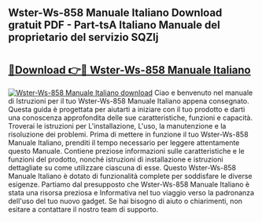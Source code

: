 ## Wster-Ws-858 Manuale Italiano Download gratuit PDF - Part-tsA Italiano Manuale del proprietario del servizio SQZIj

# <h2><a href="http://dfb4mow.blite.top/?on=Wster-Ws-858+Manuale+Italiano">🔗Download 👉🔴 Wster-Ws-858 Manuale Italiano</a></h2>

[![Wster-Ws-858 Manuale Italiano download](https://i.imgur.com/lujVjoI.png)](http://dfb4mow.blite.top/?on=Wster-Ws-858+Manuale+Italiano)
Ciao e benvenuto nel manuale di Istruzioni per il tuo Wster-Ws-858 Manuale Italiano appena consegnato. Questa guida è progettata per aiutarti a iniziare con il tuo prodotto e darti una conoscenza approfondita delle sue caratteristiche, funzioni e capacità. Troverai le istruzioni per L'installazione, L'uso, la manutenzione e la risoluzione dei problemi. Prima di mettere in funzione il tuo Wster-Ws-858 Manuale Italiano, prenditi il tempo necessario per leggere attentamente questo Manuale. Contiene preziose informazioni sulle caratteristiche e le funzioni del prodotto, nonché istruzioni di installazione e istruzioni dettagliate su come utilizzare ciascuna di esse. Questo Wster-Ws-858 Manuale Italiano è dotato di funzionalità complete per soddisfare le diverse esigenze. Partiamo dal presupposto che Wster-Ws-858 Manuale Italiano è stata una risorsa preziosa e Informativa nel tuo viaggio verso la padronanza dell'uso del tuo nuovo gadget. Se hai bisogno di aiuto o chiarimenti, non esitare a contattare il nostro team di supporto.

